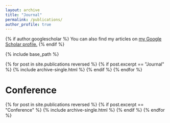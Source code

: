 ```yaml
---
layout: archive
title: "Journal"
permalink: /publications/
author_profile: true
---
```


{% if author.googlescholar %}
  You can also find my articles on <u><a href="{{author.googlescholar}}">my Google Scholar profile</a>.</u>
{% endif %}

{% include base_path %}

{% for post in site.publications reversed %}
  {% if post.excerpt == "Journal" %}
    {% include archive-single.html %}
  {% endif %}
{% endfor %}

Conference
====
{% for post in site.publications reversed %}
  {% if post.excerpt == "Conference" %}
    {% include archive-single.html %}
  {% endif %}
{% endfor %}


